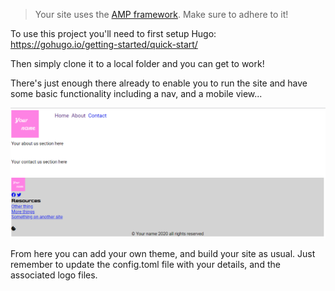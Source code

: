  >Your site uses the [AMP framework](https://amp.dev). Make sure to adhere to it!

To use this project you'll need to first setup Hugo: https://gohugo.io/getting-started/quick-start/

Then simply clone it to a local folder and you can get to work!

There's just enough there already to enable you to run the site and have some basic functionality including a nav, and a mobile view...

![The site as it looks when run without changes](https://github.com/stephlocke/lazyCDN/blob/master/site.png?raw=true)

From here you can add your own theme, and build your site as usual. Just remember to update the config.toml file with your details, and the associated logo files.
